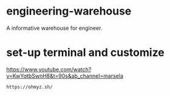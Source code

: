 # engineering-warehouse
A informative warehouse for engineer.


# set-up terminal and customize
https://www.youtube.com/watch?v=KwYqtbSwnH8&t=90s&ab_channel=marsela

`https://ohmyz.sh/`
